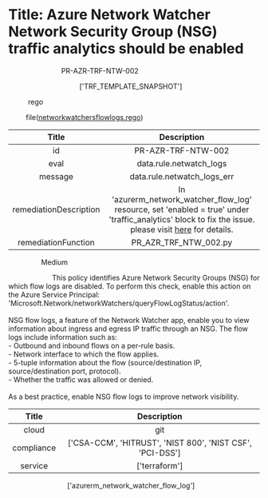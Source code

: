 



# Title: Azure Network Watcher Network Security Group (NSG) traffic analytics should be enabled


***<font color="white">Master Test Id:</font>*** PR-AZR-TRF-NTW-002

***<font color="white">Master Snapshot Id:</font>*** ['TRF_TEMPLATE_SNAPSHOT']

***<font color="white">type:</font>*** rego

***<font color="white">rule:</font>*** file([networkwatchersflowlogs.rego])  
  
  
  
  

|Title|Description|
| :---: | :---: |
|id|PR-AZR-TRF-NTW-002|
|eval|data.rule.netwatch_logs|
|message|data.rule.netwatch_logs_err|
|remediationDescription|In 'azurerm_network_watcher_flow_log' resource, set 'enabled = true' under 'traffic_analytics' block to fix the issue. please visit <a href='https://registry.terraform.io/providers/hashicorp/azurerm/latest/docs/resources/network_watcher_flow_log#enabled' target='_blank'>here</a> for details.|
|remediationFunction|PR_AZR_TRF_NTW_002.py|


***<font color="white">Severity:</font>*** Medium

***<font color="white">Description:</font>*** This policy identifies Azure Network Security Groups (NSG) for which flow logs are disabled. To perform this check, enable this action on the Azure Service Principal: 'Microsoft.Network/networkWatchers/queryFlowLogStatus/action'.<br><br>NSG flow logs, a feature of the Network Watcher app, enable you to view information about ingress and egress IP traffic through an NSG. The flow logs include information such as:<br>- Outbound and inbound flows on a per-rule basis.<br>- Network interface to which the flow applies.<br>- 5-tuple information about the flow (source/destination IP, source/destination port, protocol).<br>- Whether the traffic was allowed or denied.<br><br>As a best practice, enable NSG flow logs to improve network visibility.  
  
  

|Title|Description|
| :---: | :---: |
|cloud|git|
|compliance|['CSA-CCM', 'HITRUST', 'NIST 800', 'NIST CSF', 'PCI-DSS']|
|service|['terraform']|


***<font color="white">Resource Types:</font>*** ['azurerm_network_watcher_flow_log']


[networkwatchersflowlogs.rego]: https://github.com/prancer-io/prancer-compliance-test/tree/master/azure/terraform/networkwatchersflowlogs.rego
